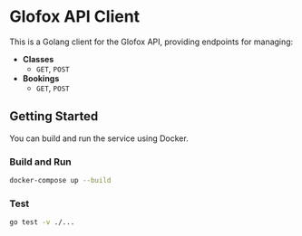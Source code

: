 # Glofox API Client

This is a Golang client for the Glofox API, providing endpoints for managing:

- **Classes**
  - `GET`, `POST`
- **Bookings**
  - `GET`, `POST`

## Getting Started

You can build and run the service using Docker.

### Build and Run

```bash
docker-compose up --build
```

### Test

```bash
go test -v ./...
```
